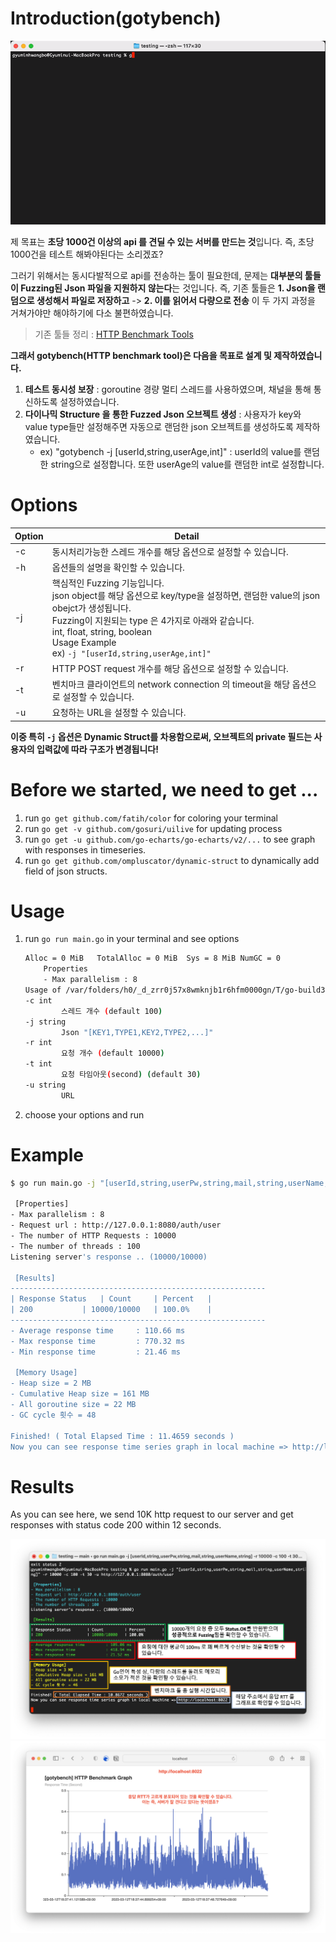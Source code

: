 # Introduction(gotybench)

![](img/24.gif)

제 목표는 **초당 1000건 이상의 api 를 견딜 수 있는 서버를 만드는 것**입니다. 즉, 초당 1000건을 테스트 해봐야된다는 소리겠죠? 

그러기 위해서는 동시다발적으로 api를 전송하는 툴이 필요한데, 문제는 **대부분의 툴들이 Fuzzing된 Json 파일을 지원하지 않는다**는 것입니다. 즉, 기존 툴들은 **1. Json을 랜덤으로 생성해서 파일로 저장하고** -> **2. 이를 읽어서 다량으로 전송** 이 두 가지 과정을 거쳐가야만 해야하기에 다소 불편하였습니다.
> 기존 툴들 정리 : [HTTP Benchmark Tools](https://github.com/denji/awesome-http-benchmark)

**그래서 gotybench(HTTP benchmark tool)은 다음을 목표로 설계 및 제작하였습니다.**

1. **테스트 동시성 보장** : goroutine 경량 멀티 스레드를 사용하였으며, 채널을 통해 통신하도록 설정하였습니다.
2. **다이나믹 Structure 을 통한 Fuzzed Json 오브젝트 생성** : 사용자가 key와 value type들만 설정해주면 자동으로 랜덤한 json 오브젝트를 생성하도록 제작하였습니다.
    * ex) "gotybench -j [userId,string,userAge,int]" : userId의 value를 랜덤한 string으로 설정합니다. 또한 userAge의 value를 랜덤한 int로 설정합니다. 

# Options
| Option | Detail                                                                                                                                                                                                                                                                       |
| ------ | ---------------------------------------------------------------------------------------------------------------------------------------------------------------------------------------------------------------------------------------------------------------------------- |
| -c     | 동시처리가능한 스레드 개수를 해당 옵션으로 설정할 수 있습니다.                                                                                                                                                                                                               |
| -h     | 옵션들의 설명을 확인할 수 있습니다.                                                                                                                                                                                                                                          |
| -j     | 핵심적인 Fuzzing 기능입니다. <br> json object를 해당 옵션으로 key/type을 설정하면, 랜덤한 value의 json obejct가 생성됩니다.<br>Fuzzing이 지원되는 type 은 4가지로 아래와 같습니다.<br>int, float, string, boolean<br>Usage Example<br>ex) `-j "[userId,string,userAge,int]"` |
| -r     | HTTP POST request 개수를 해당 옵션으로 설정할 수 있습니다.                                                                                                                                                                                                                   |
| -t     | 벤치마크 클라이언트의 network connection 의 timeout을 해당 옵션으로 설정할 수 있습니다.                                                                                                                                                                                      |
| -u     | 요청하는 URL을 설정할 수 있습니다.                                                                                                                                                                                                                                           |

**이중 특히 `-j` 옵션은 Dynamic Struct를 차용함으로써, 오브젝트의 private 필드는 사용자의 입력값에 따라 구조가 변경됩니다!**

# Before we started, we need to get ...
1. run `go get github.com/fatih/color` for coloring your terminal
2. run `go get -v github.com/gosuri/uilive` for updating process
3. run `go get -u github.com/go-echarts/go-echarts/v2/...` to see graph with responses in timeseries.
4. run `go get github.com/ompluscator/dynamic-struct` to dynamically add field of json structs.

# Usage
1. run `go run main.go` in your terminal and see options

	```bash
	Alloc = 0 MiB	TotalAlloc = 0 MiB	Sys = 8 MiB	NumGC = 0
		Properties
		- Max parallelism : 8
	Usage of /var/folders/h0/_d_zrr0j57x8wmknjb1r6hfm0000gn/T/go-build3252492082/b001/exe/main:
	-c int
			스레드 개수 (default 100)
	-j string
			Json "[KEY1,TYPE1,KEY2,TYPE2,...]" 
	-r int
			요청 개수 (default 10000)
	-t int
			요청 타임아웃(second) (default 30)
	-u string
			URL
	```                                                    
2. choose your options and run

# Example

```bash
$ go run main.go -j "[userId,string,userPw,string,mail,string,userName,string]" -r 10000 -c 1000 -u http://127.0.0.1:8080/auth/user

 [Properties]
- Max parallelism : 8
- Request url : http://127.0.0.1:8080/auth/user
- The number of HTTP Requests : 10000
- The number of threads : 100
Listening server's response .. (10000/10000)

 [Results]
---------------------------------------------------------
| Response Status 	| Count 	| Percent 	|
| 200 			| 10000/10000 	| 100.0%	|
---------------------------------------------------------
- Average response time 	: 110.66 ms
- Max response time     	: 770.32 ms
- Min response time     	: 21.46 ms

 [Memory Usage]
- Heap size = 2 MB
- Cumulative Heap size = 161 MB
- All goroutine size = 22 MB
- GC cycle 횟수 = 48

Finished! ( Total Elapsed Time : 11.4659 seconds ) 
Now you can see response time series graph in local machine => http://localhost:8022 

```

# Results

As you can see here, we send 10K http request to our server and get responses with status code 200 within 12 seconds.

![img](img/27.png)
![img](img/28.png)
